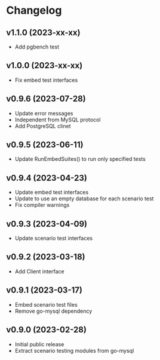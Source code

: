 # Changelog

## v1.1.0 (2023-xx-xx)
- Add pgbench test

## v1.0.0 (2023-xx-xx)
- Fix embed test interfaces

## v0.9.6 (2023-07-28)
- Update error messages
- Independent from MySQL protocol
- Add PostgreSQL clinet

## v0.9.5 (2023-06-11)
- Update RunEmbedSuites() to run only specified tests

## v0.9.4 (2023-04-23)
- Update embed test interfaces
- Update to use an empty database for each scenario test
- Fix compiler warnings

## v0.9.3 (2023-04-09)
- Update scenario test interfaces

## v0.9.2 (2023-03-18)
- Add Client interface

## v0.9.1 (2023-03-17)
- Embed scenario test files
- Remove go-mysql dependency

## v0.9.0 (2023-02-28)
- Initial public release  
- Extract scenario testing modules from go-mysql
